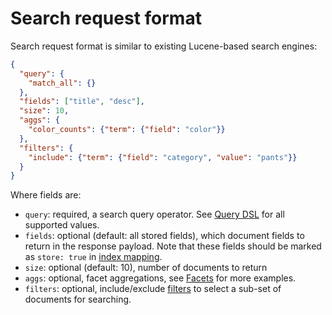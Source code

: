 # Search request format

Search request format is similar to existing Lucene-based search engines:

```json
{
  "query": {
    "match_all": {}
  },
  "fields": ["title", "desc"],
  "size": 10,
  "aggs": {
    "color_counts": {"term": {"field": "color"}}
  },
  "filters": {
    "include": {"term": {"field": "category", "value": "pants"}}
  }
}
```

Where fields are:

* `query`: required, a search query operator. See [Query DSL](query.md) for all supported values.
* `fields`: optional (default: all stored fields), which document fields to return in the response payload. Note that these fields should be marked as `store: true` in [index mapping](../../config/mapping.md).
* `size`: optional (default: 10), number of documents to return
* `aggs`: optional, facet aggregations, see [Facets](facet.md) for more examples.
* `filters`: optional, include/exclude [filters](filter.md) to select a sub-set of documents for searching.